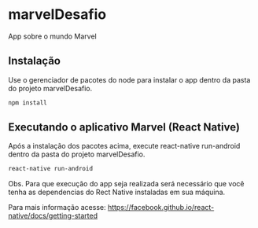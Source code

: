 # marvelDesafio
App sobre o mundo Marvel

## Instalação

Use o gerenciador de pacotes do node para instalar o app dentro da pasta do projeto marvelDesafio.

```bash
npm install 
```
## Executando o aplicativo Marvel (React Native)

Após a instalação dos pacotes acima, execute react-native run-android dentro da pasta do projeto marvelDesafio.

```bash
react-native run-android
```

Obs. Para que execução do app seja realizada será necessário que você tenha as dependencias do Rect Native instaladas em sua máquina.

Para mais informação acesse: https://facebook.github.io/react-native/docs/getting-started